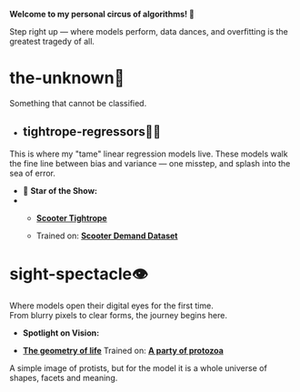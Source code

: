 **Welcome to my personal circus of algorithms! 🎪**

Step right up — where models perform, data dances, and overfitting is the greatest tragedy of all.

#  the-unknown🌌
Something that cannot be classified.

* ## tightrope-regressors🤹‍♂️
This is where my "tame" linear regression models live. These models walk the fine line between bias and variance — one misstep, and splash into the sea of error.


* 🌟 **Star of the Show:**
* 
  - **[Scooter Tightrope](model-zoo/the-unknown🌌/tightrope-regressors🤹‍♂️/scooter_rental.ipynb)**
   
  -  Trained on: **[Scooter Demand Dataset](data-den🕳️/day.csv)**  


# sight-spectacle👁️
Where models open their digital eyes for the first time.  
From blurry pixels to clear forms, the journey begins here.


*  **Spotlight on Vision:**
  - **[The geometry of life](model-zoo/sight-spectacle👁️/the_first_microbe.ipynb)**
     Trained on: **[A party of protozoa](model-zoo/simplest-beasts🦠/IM0.jpg)**
    
A simple image of protists, but for the model it is a whole universe of shapes, facets and meaning.





